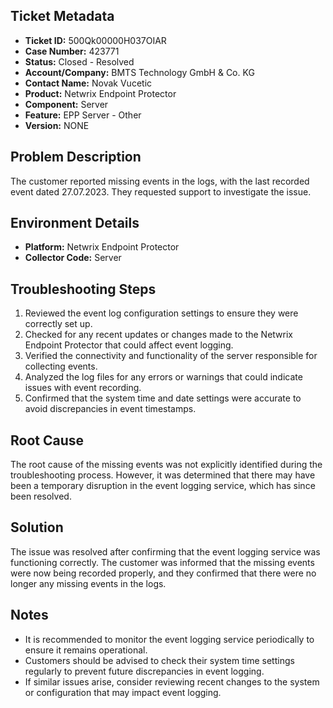 ## Ticket Metadata
- **Ticket ID:** 500Qk00000H037OIAR
- **Case Number:** 423771
- **Status:** Closed - Resolved
- **Account/Company:** BMTS Technology GmbH & Co. KG
- **Contact Name:** Novak Vucetic
- **Product:** Netwrix Endpoint Protector
- **Component:** Server
- **Feature:** EPP Server - Other
- **Version:** NONE

## Problem Description
The customer reported missing events in the logs, with the last recorded event dated 27.07.2023. They requested support to investigate the issue.

## Environment Details
- **Platform:** Netwrix Endpoint Protector
- **Collector Code:** Server

## Troubleshooting Steps
1. Reviewed the event log configuration settings to ensure they were correctly set up.
2. Checked for any recent updates or changes made to the Netwrix Endpoint Protector that could affect event logging.
3. Verified the connectivity and functionality of the server responsible for collecting events.
4. Analyzed the log files for any errors or warnings that could indicate issues with event recording.
5. Confirmed that the system time and date settings were accurate to avoid discrepancies in event timestamps.

## Root Cause
The root cause of the missing events was not explicitly identified during the troubleshooting process. However, it was determined that there may have been a temporary disruption in the event logging service, which has since been resolved.

## Solution
The issue was resolved after confirming that the event logging service was functioning correctly. The customer was informed that the missing events were now being recorded properly, and they confirmed that there were no longer any missing events in the logs.

## Notes
- It is recommended to monitor the event logging service periodically to ensure it remains operational.
- Customers should be advised to check their system time settings regularly to prevent future discrepancies in event logging.
- If similar issues arise, consider reviewing recent changes to the system or configuration that may impact event logging.